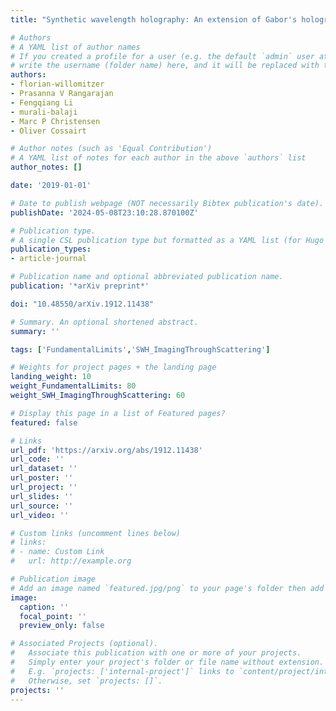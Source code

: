 ```yaml
---
title: "Synthetic wavelength holography: An extension of Gabor's holographic principle to imaging with scattered wavefronts"

# Authors
# A YAML list of author names
# If you created a profile for a user (e.g. the default `admin` user at `content/authors/admin/`), 
# write the username (folder name) here, and it will be replaced with their full name and linked to their profile.
authors:
- florian-willomitzer
- Prasanna V Rangarajan
- Fengqiang Li
- murali-balaji
- Marc P Christensen
- Oliver Cossairt

# Author notes (such as 'Equal Contribution')
# A YAML list of notes for each author in the above `authors` list
author_notes: []

date: '2019-01-01'

# Date to publish webpage (NOT necessarily Bibtex publication's date).
publishDate: '2024-05-08T23:10:28.870100Z'

# Publication type.
# A single CSL publication type but formatted as a YAML list (for Hugo requirements).
publication_types:
- article-journal

# Publication name and optional abbreviated publication name.
publication: '*arXiv preprint*'

doi: "10.48550/arXiv.1912.11438"

# Summary. An optional shortened abstract.
summary: ''

tags: ['FundamentalLimits','SWH_ImagingThroughScattering']

# Weights for project pages + the landing page
landing_weight: 10
weight_FundamentalLimits: 80
weight_SWH_ImagingThroughScattering: 60

# Display this page in a list of Featured pages?
featured: false

# Links
url_pdf: 'https://arxiv.org/abs/1912.11438'
url_code: ''
url_dataset: ''
url_poster: ''
url_project: ''
url_slides: ''
url_source: ''
url_video: ''

# Custom links (uncomment lines below)
# links:
# - name: Custom Link
#   url: http://example.org

# Publication image
# Add an image named `featured.jpg/png` to your page's folder then add a caption below.
image:
  caption: ''
  focal_point: ''
  preview_only: false

# Associated Projects (optional).
#   Associate this publication with one or more of your projects.
#   Simply enter your project's folder or file name without extension.
#   E.g. `projects: ['internal-project']` links to `content/project/internal-project/index.md`.
#   Otherwise, set `projects: []`.
projects: ''
---
```


